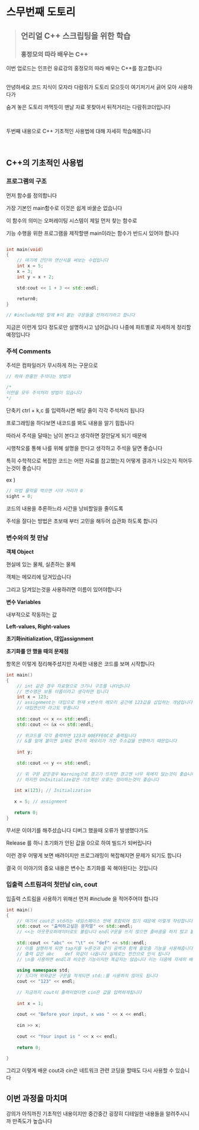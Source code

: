 <!-- Heading -->
#  스무번째 도토리

<!-- Quote -->
> ## 언리얼 C++ 스크립팅을 위한 학습
>
> ### 홍정모의 따라 배우는 C++

이번 업로드는 인프런 유료강의 홍정모의 따라 배우는 C++를 참고합니다

<br>
안녕하세요 코드 지식이 모자라 다람쥐가 도토리 모으듯이 여기저기서 긁어 모아 사용하다가

숨겨 놓은 도토리 까먹듯이 맨날 자료 못찾아서 뒤적거리는 다람쥐코더입니다

<br>

두번째 내용으로 C++ 기초적인 사용법에 대해 자세히 학습해봅니다

<br>


## C++의 기초적인 사용법

### 프로그램의 구조

먼저 함수를 정의합니다

가장 기본인 main함수로 이것은 쉽게 바꿀순 없습니다

이 함수의 의미는 오퍼레이팅 시스템이 제일 먼저 찾는 함수로

기능 수행을 위한 프로그램을 제작할땐 main이라는 함수가 반드시 있어야 합니다

```c++

int main(void)
{
    // 여기에 간단히 연산식을 써보는 수업입니다
    int x = 5;
    x = 3;
    int y = x + 2;
    
    std:cout << 1 + 3 << std::endl;
    
    return0;
}

// #include처럼 앞에 #이 붙는 구문들을 전처리기라고 합니다
```

지금은 이런게 있다 정도로만 설명하시고 넘어갑니다 나중에 파트별로 자세하게 정리할 예정입니다

### 주석 Comments

주석은 컴파일러가 무시하게 하는 구문으로

```c++
// 하여 한줄만 주석다는 방법과

/*
이안을 모두 주석처리 방법이 있습니다 
*/
```

단축키 ctrl + k,c 를 입력하시면 해당 줄이 각각 주석처리 됩니다

프로그래밍을 하다보면 내코드를 봐도 내용을 알기 힘듭니다

따라서 주석을 달때는 남이 본다고 생각하면 잘안달게 되기 때문에

시행착오를 통해 나를 위해 설명을 한다고 생각하고 주석을 달면 좋습니다

특히 수학적으로 복잡한 코드는 어떤 자료를 참고했는지 어떻게 결과가 나오는지 적어두는것이 좋습니다

ex )

```c++
// 마법 물약을 먹으면 시야 거리가 0
sight = 0;
```

코드의 내용을 추론하느라 시간을 낭비할일을 줄이도록

주석을 잘다는 방법은 초보때 부터 고민을 해두어 습관화 하도록 합니다

### 변수와의 첫 만남

**객체 Object** 

현실에 있는 물체, 실존하는 물체

객체는 메모리에 담겨있습니다

그리고 담겨있는것을 사용하려면 이름이 있어야합니다

**변수 Variables**

내부적으로 작동하는 값

**Left-values, Right-values**

**초기화initialization, 대입assignment**

**초기화를 안 했을 때의 문제점**

항목은 이렇게 정리해주셨지만 자세한 내용은 코드를 보며 시작합니다

```c++
int main()
{
    // int 같은 경우 자료형으로 크기나 구조를 나타냅니다
    // 변수명은 보통 이름이라고 생각하면 됩니다
    int x = 123;
    // assignment는 대입으로 현재 x변수의 메모리 공간에 123값을 삽입하는 개념입니다
    // 대입연산자 라고도 부릅니다
    
    std::cout << x << std::endl;
    std::cout << &x << std::endl;
    
    // 위코드를 각각 출력하면 123과 00EFFE0C로 출력됩니다
    // &를 앞에 붙이면 실제로 변수의 메모리가 가진 주소값을 반환하기 때문입니다 
 
    int y;
    
    std::cout << y << std::endl;
    
    // 위 구문 같은경우 Warning으로 경고가 뜨지만 경고엔 너무 목메지 않는것이 좋습니다
    // 하지만 UnInitialize같은 기초적인 오류는 정리하는것이 좋습니다
   
   int x(123); // Initialization
   
   x = 5; // assignment
   
   return 0;
}
```

무서운 이야기를 해주셨습니다 디버그 했을때 오류가 발생했다가도

Release 를 하니 초기화가 안된 값을 0으로 하여 빌드가 되버립니다

이런 경우 어떻게 보면 배려이지만 프로그래밍이 복잡해지면 문제가 되기도 합니다

결국 이 이야기의 중요 내용은 변수는 초기화를 꼭 해야된다는 것입니다

### 입출력 스트림과의 첫만남 cin, cout

입출력 스트림을 사용하기 위해선 먼저 #include <iodstream> 을 적어주어야 합니다

```c++
int main()
{
    // 여기서 cout은 std라는 네임스페이스 안에 포함되어 있기 때문에 이렇게 작성합니다
    std::cout << "출력하고싶은 문자열" << std::endl; 
    // <<는 아웃풋오퍼레이터로도 불립니다 endl구문을 쓰지 않으면 줄바꿈을 하지 않고 붙여서 출력합니다
    
    std::cout << "abc" << "\t" << "def" << std::endl;
    // 이를 실행하게 되면 tap키를 누른것과 같이 공백과 함께 줄맞춤 기능을 사용해줍니다
    // 출력 값은 abc    def 와같이 나옵니다 실제로는 한칸으로 인식 됩니다
    // \n을 사용하면 endl과 비슷한 기능이지만 똑같지는 않습니다 이는 다음에 자세히 배웁니다
    
    using namespace std;
    // 드디어 위와같은 구문을 적게되면 std::를 사용하지 않아도 됩니다
    cout << "123" << endl;
    
    // 지금까지 cout이 출력이었다면 cin은 값을 입력하게됩니다
    
    int x = 1;
    
    cout << "Before your input, x was " << x << endl;
    
    cin >> x;
    
    cout << "Your input is " << x << endl;
    
    return 0;
    
}
```

그리고 이렇게 배운 cout과 cin은 네트워크 관련 코딩을 할때도 다시 사용할 수 있습니다

## 이번 과정을 마치며

강의가 아직까진 기초적인 내용이지만 중간중간 굉장히 디테일한 내용들을 알려주시니까 만족도가 높습니다

